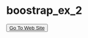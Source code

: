 # boostrap_ex_2


<button><a href="https://muratbzc.github.io/boostrap_ex_2/">Go To Web Site</a></button>
